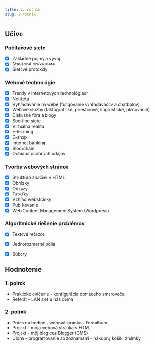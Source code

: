 ```yaml
---
title: 2. ročník
slug: 2-rocnik
---
```


## Učivo

### Počítačové siete

- [x] Základné pojmy a vývoj
- [x] Stavebné prvky siete
- [x] Sieťové protokoly

### Webové technológie

- [x] Trendy v internetových technológiach
- [x] Netiketa
- [x] Vyhľadávanie na webe (fungovanie vyhľadávačov a chatbotov)
- [x] Webové služby (faktografické, priestorové, lingivistické, plánovácie)
- [x] Diskusné fóra a blogy
- [x] Sociálne siete
- [x] Virtuálna realita
- [x] E-learning
- [x] E-shop
- [x] Internet banking
- [x] Blockchain
- [x] Ochrana osobných údajov

### Tvorba webových stránok

- [x] Štruktúra značiek v HTML
- [x] Obrázky
- [x] Odkazy
- [x] Tabuľky
- [x] Vzhľad webstránky
- [x] Publikovanie
- [x] Web Content Management System (Wordpress)

### Algoritmické riešenie problémov

- [x] Textové reťazce
- [x] Jednorozmerné polia
- [x] Súbory


## Hodnotenie

### 1. polrok
- Praktické cvičenie - konfigurácia domáceho smerovača
- Referát - LAN sieť u nás doma

### 2. polrok
- Práca na hodine - webová stránka - Fotoalbum
- Projekt - moja webová stránka v HTML
- Projekt - môj blog cez Blogger (CMS)
- Úloha - programovanie so zoznamami - nákupný košík, známky








